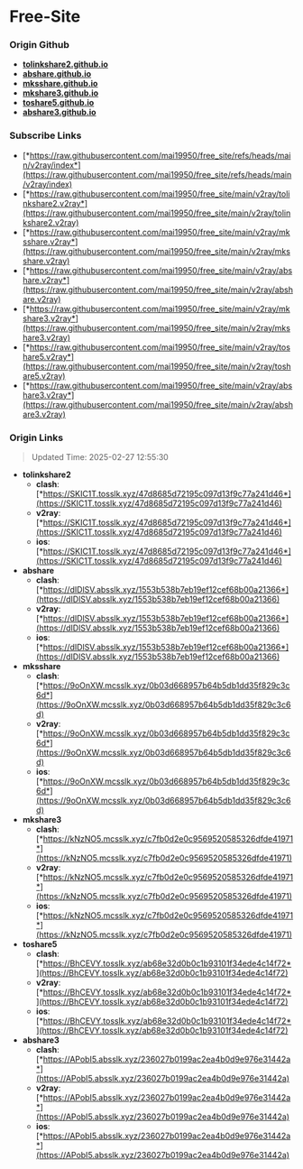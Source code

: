 # Free-Site

### Origin Github

- [**tolinkshare2.github.io**](https://github.com/tolinkshare2/tolinkshare2.github.io)
- [**abshare.github.io**](https://github.com/abshare/abshare.github.io)
- [**mksshare.github.io**](https://github.com/mksshare/mksshare.github.io)
- [**mkshare3.github.io**](https://github.com/mkshare3/mkshare3.github.io)
- [**toshare5.github.io**](https://github.com/toshare5/toshare5.github.io)
- [**abshare3.github.io**](https://github.com/abshare3/abshare3.github.io)

### Subscribe Links

- [*https://raw.githubusercontent.com/mai19950/free_site/refs/heads/main/v2ray/index*](https://raw.githubusercontent.com/mai19950/free_site/refs/heads/main/v2ray/index)
- [*https://raw.githubusercontent.com/mai19950/free_site/main/v2ray/tolinkshare2.v2ray*](https://raw.githubusercontent.com/mai19950/free_site/main/v2ray/tolinkshare2.v2ray)
- [*https://raw.githubusercontent.com/mai19950/free_site/main/v2ray/mksshare.v2ray*](https://raw.githubusercontent.com/mai19950/free_site/main/v2ray/mksshare.v2ray)
- [*https://raw.githubusercontent.com/mai19950/free_site/main/v2ray/abshare.v2ray*](https://raw.githubusercontent.com/mai19950/free_site/main/v2ray/abshare.v2ray)
- [*https://raw.githubusercontent.com/mai19950/free_site/main/v2ray/mkshare3.v2ray*](https://raw.githubusercontent.com/mai19950/free_site/main/v2ray/mkshare3.v2ray)
- [*https://raw.githubusercontent.com/mai19950/free_site/main/v2ray/toshare5.v2ray*](https://raw.githubusercontent.com/mai19950/free_site/main/v2ray/toshare5.v2ray)
- [*https://raw.githubusercontent.com/mai19950/free_site/main/v2ray/abshare3.v2ray*](https://raw.githubusercontent.com/mai19950/free_site/main/v2ray/abshare3.v2ray)

### Origin Links

> Updated Time: 2025-02-27 12:55:30

- **tolinkshare2**
  - **clash**: [*https://SKIC1T.tosslk.xyz/47d8685d72195c097d13f9c77a241d46*](https://SKIC1T.tosslk.xyz/47d8685d72195c097d13f9c77a241d46)
  - **v2ray**: [*https://SKIC1T.tosslk.xyz/47d8685d72195c097d13f9c77a241d46*](https://SKIC1T.tosslk.xyz/47d8685d72195c097d13f9c77a241d46)
  - **ios**: [*https://SKIC1T.tosslk.xyz/47d8685d72195c097d13f9c77a241d46*](https://SKIC1T.tosslk.xyz/47d8685d72195c097d13f9c77a241d46)
- **abshare**
  - **clash**: [*https://dIDlSV.absslk.xyz/1553b538b7eb19ef12cef68b00a21366*](https://dIDlSV.absslk.xyz/1553b538b7eb19ef12cef68b00a21366)
  - **v2ray**: [*https://dIDlSV.absslk.xyz/1553b538b7eb19ef12cef68b00a21366*](https://dIDlSV.absslk.xyz/1553b538b7eb19ef12cef68b00a21366)
  - **ios**: [*https://dIDlSV.absslk.xyz/1553b538b7eb19ef12cef68b00a21366*](https://dIDlSV.absslk.xyz/1553b538b7eb19ef12cef68b00a21366)
- **mksshare**
  - **clash**: [*https://9oOnXW.mcsslk.xyz/0b03d668957b64b5db1dd35f829c3c6d*](https://9oOnXW.mcsslk.xyz/0b03d668957b64b5db1dd35f829c3c6d)
  - **v2ray**: [*https://9oOnXW.mcsslk.xyz/0b03d668957b64b5db1dd35f829c3c6d*](https://9oOnXW.mcsslk.xyz/0b03d668957b64b5db1dd35f829c3c6d)
  - **ios**: [*https://9oOnXW.mcsslk.xyz/0b03d668957b64b5db1dd35f829c3c6d*](https://9oOnXW.mcsslk.xyz/0b03d668957b64b5db1dd35f829c3c6d)
- **mkshare3**
  - **clash**: [*https://kNzNO5.mcsslk.xyz/c7fb0d2e0c9569520585326dfde41971*](https://kNzNO5.mcsslk.xyz/c7fb0d2e0c9569520585326dfde41971)
  - **v2ray**: [*https://kNzNO5.mcsslk.xyz/c7fb0d2e0c9569520585326dfde41971*](https://kNzNO5.mcsslk.xyz/c7fb0d2e0c9569520585326dfde41971)
  - **ios**: [*https://kNzNO5.mcsslk.xyz/c7fb0d2e0c9569520585326dfde41971*](https://kNzNO5.mcsslk.xyz/c7fb0d2e0c9569520585326dfde41971)
- **toshare5**
  - **clash**: [*https://BhCEVY.tosslk.xyz/ab68e32d0b0c1b93101f34ede4c14f72*](https://BhCEVY.tosslk.xyz/ab68e32d0b0c1b93101f34ede4c14f72)
  - **v2ray**: [*https://BhCEVY.tosslk.xyz/ab68e32d0b0c1b93101f34ede4c14f72*](https://BhCEVY.tosslk.xyz/ab68e32d0b0c1b93101f34ede4c14f72)
  - **ios**: [*https://BhCEVY.tosslk.xyz/ab68e32d0b0c1b93101f34ede4c14f72*](https://BhCEVY.tosslk.xyz/ab68e32d0b0c1b93101f34ede4c14f72)
- **abshare3**
  - **clash**: [*https://APobI5.absslk.xyz/236027b0199ac2ea4b0d9e976e31442a*](https://APobI5.absslk.xyz/236027b0199ac2ea4b0d9e976e31442a)
  - **v2ray**: [*https://APobI5.absslk.xyz/236027b0199ac2ea4b0d9e976e31442a*](https://APobI5.absslk.xyz/236027b0199ac2ea4b0d9e976e31442a)
  - **ios**: [*https://APobI5.absslk.xyz/236027b0199ac2ea4b0d9e976e31442a*](https://APobI5.absslk.xyz/236027b0199ac2ea4b0d9e976e31442a)
